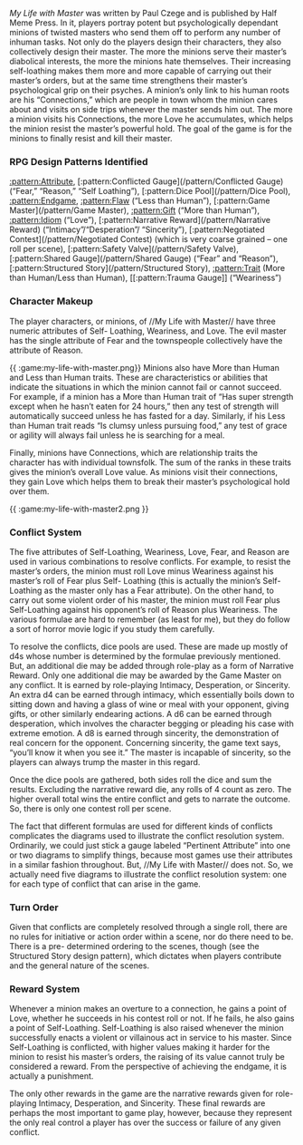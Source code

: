 *My Life with Master* was written by Paul Czege and is published by Half Meme Press.
In it, players portray potent but psychologically dependant minions of twisted masters
who send them off to perform any number of inhuman tasks. Not only do the players
design their characters, they also collectively design their master. The more the
minions serve their master’s diabolical interests, the more the minions hate themselves.
Their increasing self-loathing makes them more and more capable of carrying out their
master’s orders, but at the same time strengthens their master’s psychological grip on
their psyches. A minion’s only link to his human roots are his “Connections,” which
are people in town whom the minion cares about and visits on side trips whenever the
master sends him out. The more a minion visits his Connections, the more Love he
accumulates, which helps the minion resist the master’s powerful hold. The goal of the
game is for the minions to finally resist and kill their master.

### RPG Design Patterns Identified

[:pattern:Attribute](/pattern/Attribute), [:pattern:Conflicted Gauge](/pattern/Conflicted Gauge) (“Fear,” “Reason,” “Self Loathing”), [:pattern:Dice Pool](/pattern/Dice Pool), [:pattern:Endgame](/pattern/Endgame),
[:pattern:Flaw](/pattern/Flaw) (“Less than Human”), [:pattern:Game Master](/pattern/Game Master), [:pattern:Gift](/pattern/Gift) (“More than Human”), [:pattern:Idiom](/pattern/Idiom) (“Love”),
[:pattern:Narrative Reward](/pattern/Narrative Reward) (“Intimacy”/“Desperation”/ “Sincerity”), [:pattern:Negotiated Contest](/pattern/Negotiated Contest) (which
is very coarse grained – one roll per scene), [:pattern:Safety Valve](/pattern/Safety Valve), [:pattern:Shared Gauge](/pattern/Shared Gauge) (“Fear” and
“Reason”), [:pattern:Structured Story](/pattern/Structured Story), [:pattern:Trait](/pattern/Trait) (More than Human/Less than Human), [[:pattern:Trauma
Gauge]] (“Weariness”)

### Character Makeup

The player characters, or minions, of //My Life with
Master// have three numeric attributes of Self-
Loathing, Weariness, and Love. The evil master
has the single attribute of Fear and the
townspeople collectively have the attribute of
Reason.

{{ :game:my-life-with-master.png}}
Minions also have More than Human and Less
than Human traits. These are characteristics or
abilities that indicate the situations in which the
minion cannot fail or cannot succeed. For
example, if a minion has a More than Human trait
of “Has super strength except when he hasn’t eaten for 24 hours,” then any test of
strength will automatically succeed unless he has fasted for a day. Similarly, if his Less
than Human trait reads “Is clumsy unless pursuing food,” any test of grace or agility
will always fail unless he is searching for a meal.

Finally, minions have Connections, which are relationship traits the character has with
individual townsfolk. The sum of the ranks in these traits gives the minion’s overall
Love value. As minions visit their connections, they gain Love which helps them to
break their master’s psychological hold over them.

{{ :game:my-life-with-master2.png }}

### Conflict System

The five attributes of Self-Loathing, Weariness, Love, Fear, and Reason are used in
various combinations to resolve conflicts. For example, to resist the master’s orders,
the minion must roll Love minus Weariness against his master’s roll of Fear plus Self-
Loathing (this is actually the minion’s Self-Loathing as the master only has a Fear
attribute). On the other hand, to carry out some violent order of his master, the minion
must roll Fear plus Self-Loathing against his opponent’s roll of Reason plus Weariness.
The various formulae are hard to remember (as least for me), but they do follow a sort
of horror movie logic if you study them carefully.

To resolve the conflicts, dice pools are used. These are made up mostly of d4s whose
number is determined by the formulae previously mentioned. But, an additional die
may be added through role-play as a form of Narrative Reward. Only one additional die
may be awarded by the Game Master on any conflict. It is earned by role-playing
Intimacy, Desperation, or Sincerity. An extra d4 can be earned through intimacy, which
essentially boils down to sitting down and having a glass of wine or meal with your
opponent, giving gifts, or other similarly endearing actions. A d6 can be earned through
desperation, which involves the character begging or pleading his case with extreme
emotion. A d8 is earned through sincerity, the demonstration of real concern for the
opponent. Concerning sincerity, the game text says, “you’ll know it when you see it.”
The master is incapable of sincerity, so the players can always trump the master in this
regard.

Once the dice pools are gathered, both sides roll the dice and sum the results.
Excluding the narrative reward die, any rolls of 4 count as zero. The higher overall total
wins the entire conflict and gets to narrate the outcome. So, there is only one contest
roll per scene.

The fact that different formulas are used for different kinds of conflicts complicates the
diagrams used to illustrate the conflict resolution system. Ordinarily, we could just
stick a gauge labeled “Pertinent Attribute” into one or two diagrams to simplify things,
because most games use their attributes in a similar fashion throughout. But, //My Life
with Master// does not. So, we actually need five diagrams to illustrate the conflict
resolution system: one for each type of conflict that can arise in the game.

### Turn Order

Given that conflicts are completely resolved through a single roll, there are no rules for
initiative or action order within a scene, nor do there need to be. There is a pre-
determined ordering to the scenes, though (see the Structured Story design pattern),
which dictates when players contribute and the general nature of the scenes.

### Reward System

Whenever a minion makes an overture to a connection, he gains a point of Love,
whether he succeeds in his contest roll or not. If he fails, he also gains a point of Self-Loathing. Self-Loathing is also raised whenever the minion successfully enacts a
violent or villainous act in service to his master. Since Self-Loathing is conflicted, with
higher values making it harder for the minion to resist his master’s orders, the raising of
its value cannot truly be considered a reward. From the perspective of achieving the
endgame, it is actually a punishment.

The only other rewards in the game are the narrative rewards given for role-playing
Intimacy, Desperation, and Sincerity. These final rewards are perhaps the most
important to game play, however, because they represent the only real control a player
has over the success or failure of any given conflict.

